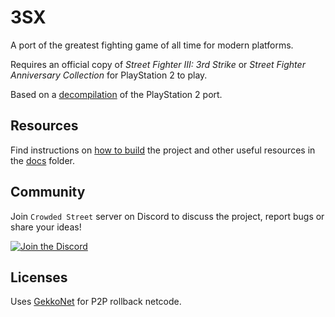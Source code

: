 # 3SX

A port of the greatest fighting game of all time for modern platforms.

Requires an official copy of *Street Fighter III: 3rd Strike* or *Street Fighter Anniversary Collection* for PlayStation 2 to play.

Based on a [decompilation](https://github.com/crowded-street/sfiii-decomp) of the PlayStation 2 port.

## Resources

Find instructions on [how to build](docs/building.md) the project and other useful resources in the [docs](docs) folder.

## Community

Join `Crowded Street` server on Discord to discuss the project, report bugs or share your ideas!

[![Join the Discord](https://dcbadge.limes.pink/api/server/https://discord.gg/wqs6BqYr8C)](https://discord.gg/wqs6BqYr8C)

## Licenses

Uses [GekkoNet](https://github.com/HeatXD/GekkoNet) for P2P rollback netcode.
